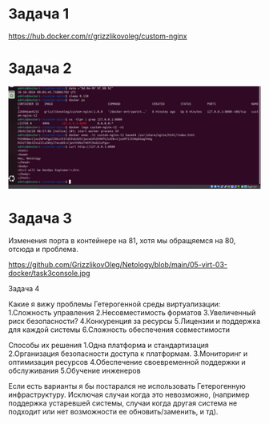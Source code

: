 # Задача 1

https://hub.docker.com/r/grizzlikovoleg/custom-nginx

# Задача 2

![Консоль скрин](https://github.com/GrizzlikovOleg/Netology/blob/main/05-virt-03-docker/task2console.jpg)

# Задача 3

Изменения порта в контейнере на 81, хотя мы обращяемся на 80, отсюда и проблема.

https://github.com/GrizzlikovOleg/Netology/blob/main/05-virt-03-docker/task3console.jpg

Задача 4

Какие я вижу проблемы Гетерогенной среды виртуализации:
1.Сложность управления
2.Несовместимость форматов
3.Увеличенный риск безопасности?
4.Конкуренция за ресурсы
5.Лицензии и поддержка для каждой системы
6.Сложность обеспечения совместимости

Способы их решения
1.Одна платформа и стандартизация
2.Организация безопасности доступа к платформам.
3.Мониторинг и оптимизация ресурсов
4.Обеспечение своевременной поддержки и обслуживания
5.Обучение инженеров

Если есть варианты я бы постарался не использовать Гетерогенную инфраструктуру. Исключая случаи когда это невозможно, (например поддержка устаревшей системы, случаи когда другая система не подходит или нет возможности ее обновить/заменить, и тд).
